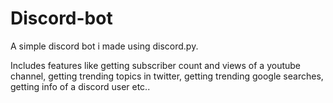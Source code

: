 # Discord-bot

A simple discord bot i made using discord.py.

Includes features like getting subscriber count and views of a youtube channel,  getting trending topics in twitter, getting trending google searches, getting info of a discord user etc..
